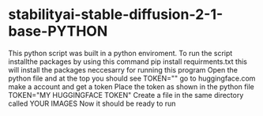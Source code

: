 # stabilityai-stable-diffusion-2-1-base-PYTHON
This python script was built in a python enviroment.
To run the script installthe packages by using this command pip install requirments.txt     this will install the packages neccesarry for running this program
Open the python file and at the top you should see TOKEN=""   go to huggingface.com make a account and get a token
Place the token as shown in the python file TOKEN="MY HUGGINGFACE TOKEN"
Create a file in the same directory called YOUR IMAGES
Now it should be ready to run
